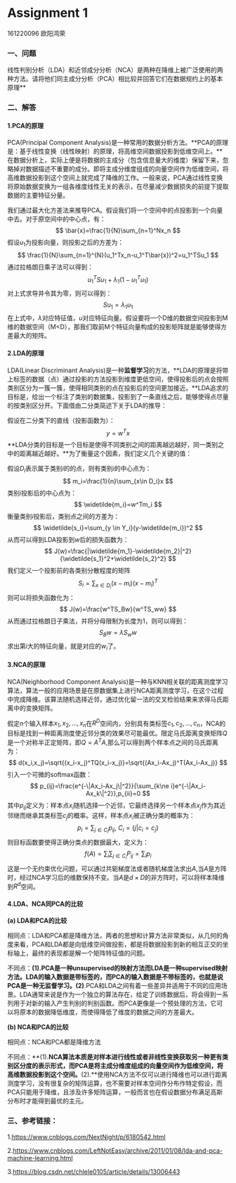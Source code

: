 # Assignment 1

161220096 欧阳鸿荣 



### 一、问题

线性判别分析（LDA）和近邻成分分析（NCA）是两种在降维上被广泛使用的两种方法。请将他们同主成分分析（PCA）相比较并回答它们在数据规约上的基本原理**



### 二、解答

#### 1.PCA的原理

PCA(Principal Component Analysis)是一种常用的数据分析方法。**PCA的原理是：基于线性变换（线性映射）的原理，将高维空间数据投影到低维空间上。**在数据分析上，实际上便是将数据的主成分（包含信息量大的维度）保留下来，忽略掉对数据描述不重要的成分。即将主成分维度组成的向量空间作为低维空间，将高维数据投影到这个空间上就完成了降维的工作。一般来说，PCA通过线性变换将原始数据变换为一组各维度线性无关的表示，在尽量减少数据损失的前提下提取数据的主要特征分量。

我们通过最大化方差法来推导PCA。假设我们将一个空间中的点投影到一个向量中去。对于原空间中的中心点，有：
$$
\bar{x}=\frac{1}{N}\sum_{n=1}^Nx_n
$$
假设$u_1$为投影向量，则投影之后的方差为：
$$
\frac{1}{N}\sum_{n=1}^{N}(u_1^Tx_n-u_1^T\bar{x})^2=u_1^TSu_1
$$
通过拉格朗日乘子法可以得到：
$$
u_1^TSu_1+\lambda_1(1-u_1^Tu_1)
$$
对上式求导并令其为零，则可以得到：
$$
Su_1=\lambda_1u_1
$$
在上式中，$\lambda$对应特征值，$u$对应特征向量。假设要将一个D维的数据空间投影到M维的数据空间（M<D），那我们取前M个特征向量构成的投影矩阵就是能够使得方差最大的矩阵。

<div STYLE="page-break-after: always;"></div> 

#### 2.LDA的原理

LDA(Linear Discriminant Analysis)是一种**监督学习**的方法，**LDA的原理是将带上标签的数据（点）通过投影的方法投影到维度更低空间，使得投影后的点会按照类别区分为一簇一簇，使得相同类别的点在投影后的空间更加接近。**LDA追求的目标是，给出一个标注了类别的数据集，投影到了一条直线之后，能够使得点尽量的按类别区分开。下面借由二分类简述下关于LDA的推导：

假设在二分类下的直线（投影函数为）：
$$
y=w^Tx
$$
**LDA分类的目标是一个目标是使得不同类别之间的距离越远越好，同一类别之中的距离越近越好。**为了衡量这个因素，我们定义几个关键的值：

假设$D_i$表示属于类别$i$的的点，则有类别$i$的中心点为：
$$
m_i=\frac{1}{n}\sum_{x\in D_i}x
$$
类别$i$投影后的中心点为：
$$
\widetilde{m_i}=w^Tm_i
$$
衡量类别$i$投影后，类别点之间的方差为：
$$
\widetilde{s_i}=\sum_{y \in Y_i}(y-\widetilde{m_i})^2
$$
从而可以得到LDA投影到$w$后的损失函数为：
$$
J(w)=\frac{|\widetilde{m_1}-\widetilde{m_2}|^2}{\widetilde{s_1}^2+\widetilde{s_2}^2}
$$
我们定义一个投影前的各类别分散程度的矩阵
$$
S_i=\sum_{x\in D_i}(x-m_i)(x-m_i)^T
$$
则可以将损失函数化为：
$$
J(w)=\frac{w^TS_Bw}{w^TS_ww}
$$
从而通过拉格朗日子乘法，并将分母限制为长度为1，则可以得到：
$$
S_Bw=\lambda S_ww
$$
求出第$i$大的特征向量，就是对应的$w_i$了。

<div STYLE="page-break-after: always;"></div> 

#### 3.NCA的原理

NCA(Neighborhood Component Analysis)是一种与KNN相关联的距离测度学习算法，算法一般的应用场景是在原数据集上进行NCA距离测度学习，在这个过程中完成降维。该算法随机选择近邻，通过优化留一法的交叉检验结果来求得马氏距离中的变换矩阵。

假定$n$个输入样本$x_1,x_2,...,x_n$在$R^D$空间内，分别具有类标签$c_1,c_2,...,c_n$，NCA的目标是找到一种距离测度使近邻分类的效果尽可能最优。限定马氏距离变换矩阵$Q$是一个对称半正定矩阵，即$Q=A^TA$,那么可以得到两个样本点之间的马氏距离为：
$$
d(x_i,x_j)=\sqrt{(x_i-x_j)^TQ(x_i-x_j)}=\sqrt{(Ax_i-Ax_j)^T(Ax_i-Ax_j)}
$$
引入一个可微的softmax函数：
$$
p_{ij}=\frac{e^{-\|Ax_i-Ax_j\|^2}}{\sum_{k\ne i}e^{-\|Ax_i-Ax_k\|^2}},p_{ii}=0
$$
其中$p_{ij}$定义为：样本点$x_i$随机选择一个近邻，它最终选择另一个样本点$x_j$作为其近邻继而继承其类标签$c_j$的概率。这样，样本点$x_i$被正确分类的概率为：
$$
p_i=\sum_{j\in C_i}p_{ij},\ C_i=\{j|c_i=c_j\}
$$
则目标函数要使得正确分类点的数据最大，定义为：
$$
f(A)=\sum_{i}\sum_{j\in C_i}P_{ij}=\sum_{i}p_i
$$
这是一个无约束优化问题，可以通过共轭梯度法或者随机梯度法求出$A$,当$A$是方阵时，经过NCA学习后的维数保持不变。当$A$是$d\times D$的非方阵时，可以将样本降维到$R^d$空间。

#### 4.LDA、NCA同PCA的比较

**(a) LDA和PCA的比较**

相同点：LDA和PCA都是降维方法，两者的思想和计算方法非常类似，从几何的角度来看，PCA和LDA都是向低维空间做投影，都是将数据投影到新的相互正交的坐标轴上，最终的表现都是解一个矩阵特征值的问题。

不同点：**(1).**PCA是一种unsupervised的映射方法而LDA是一种supervised映射方法。LDA的输入数据是带标签的，而PCA的输入数据是不带标签的，也就是说PCA是一种无监督学习。**(2)**.PCA和LDA之间有着一些差异并适用于不同的应用场景。LDA通常来说是作为一个独立的算法存在，给定了训练数据后，将会得到一系列用于对新的输入产生判别的判别函数。而PCA更像是一个预处理的方法，它可以将原本的数据降低维度，而使得降低了维度的数据之间的方差最大。

**(b) NCA和PCA的比较**

相同点：NCA和PCA都是降维方法

不同点：**(1).**NCA算法本质是对样本进行线性或者非线性变换获取另一种更有类别区分度的表示形式，而PCA是将主成分维度组成的向量空间作为低维空间，将高维数据投影到这个空间。**(2).**使用NCA方法不仅可以进行降维也可以进行距离测度学习，没有很复杂的矩阵运算，也不需要对样本空间作分布作特定假设，而PCA只能用于降维，且涉及许多矩阵运算，一般而言也在假设数据分布满足高斯分布时才能得到最优的主元。



### 三、参考链接：

1.https://www.cnblogs.com/NextNight/p/6180542.html

2.https://www.cnblogs.com/LeftNotEasy/archive/2011/01/08/lda-and-pca-machine-learning.html

3.https://blog.csdn.net/chlele0105/article/details/13006443